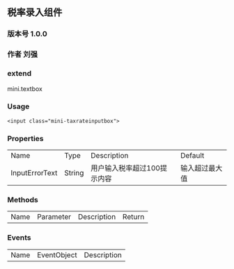 ## 税率录入组件
### 版本号 1.0.0
### 作者 刘强
### extend
mini.textbox
### Usage
    <input class="mini-taxrateinputbox">
### Properties
<table>
<tr>
    <td>Name</td>
    <td>Type</td>
    <td>Description</td>
    <td>Default</td>
</tr>
<tr>
    <td>InputErrorText</td>
    <td>String</td>
    <td>用户输入税率超过100提示内容</td>
    <td>输入超过最大值</td>
</tr>
</table>   

### Methods
<table>
<tr>
    <td>Name</td>
    <td>Parameter</td>
    <td>Description</td>
    <td>Return</td>
</tr>
</table>   

### Events
<table>
<tr>
    <td>Name</td>
    <td>EventObject</td>
    <td>Description</td>
</tr>
</table>   
